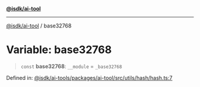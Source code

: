 [**@isdk/ai-tool**](../README.md)

***

[@isdk/ai-tool](../globals.md) / base32768

# Variable: base32768

> `const` **base32768**: `__module` = `_base32768`

Defined in: [@isdk/ai-tools/packages/ai-tool/src/utils/hash/hash.ts:7](https://github.com/isdk/ai-tool.js/blob/d0765f898f217d97c57c6949502b4a7bef5dce5e/src/utils/hash/hash.ts#L7)

